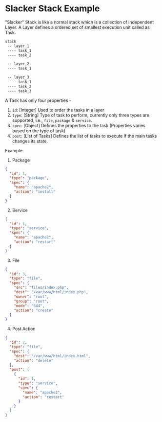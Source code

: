 # Slacker Stack Example

"Slacker" Stack is like a normal stack which is a collection of independent Layer. A Layer defines a ordered set of smallest execution unit called as Task.

```txt
stack
 -- layer_1
 ---- task_1
 ---- task_2

 -- layer_2
 ---- task_1

 -- layer_3
 ---- task_1
 ---- task_2
 ---- task_3
```

A Task has only four properties -

1. `id`: [Integer] Used to order the tasks in a layer
2. `type`: [String] Type of task to perform, currently only three types are supported, i.e., `file`, `package` & `service`.
3. `spec`: [Object] Defines the properties to the task (Properties varies based on the type of task)
4. `post`: [List of Tasks] Defines the list of tasks to execute if the main tasks changes its state.

Example:

1. Package

```json
{
  "id": 1,
  "type": "package",
  "spec": {
    "name": "apache2",
    "action": "install"
  }
}
```

2. Service

```json
{
  "id": 1,
  "type": "service",
  "spec": {
    "name": "apache2",
    "action": "restart"
  }
}
```

3. File

```json
{
  "id": 3,
  "type": "file",
  "spec": {
    "src": "files/index.php",
    "dest": "/var/www/html/index.php",
    "owner": "root",
    "group": "root",
    "mode": "644",
    "action": "create"
  }
}
```

4. Post Action

```json
{
  "id": 2,
  "type": "file",
  "spec": {
    "dest": "/var/www/html/index.html",
    "action": "delete"
  },
  "post": [
    {
      "id": 1,
      "type": "service",
      "spec": {
        "name": "apache2",
        "action": "restart"
      }
    }
  ]
}
```
